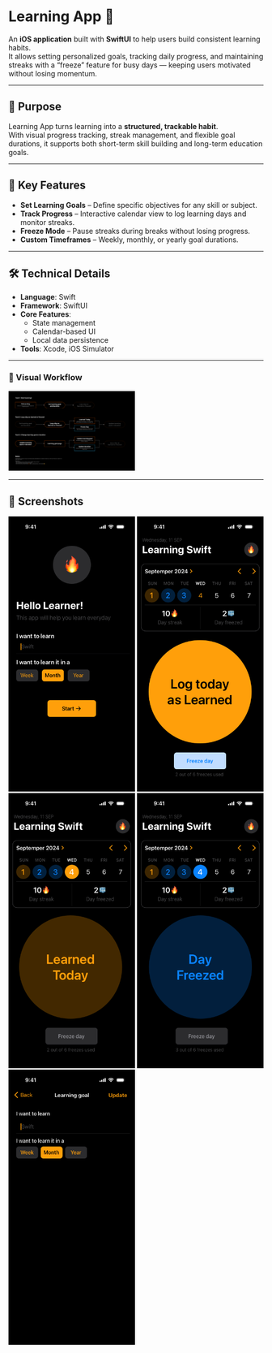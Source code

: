 # Learning App 📘

An **iOS application** built with **SwiftUI** to help users build consistent learning habits.  
It allows setting personalized goals, tracking daily progress, and maintaining streaks with a “freeze” feature for busy days — keeping users motivated without losing momentum.

---

## 🎯 Purpose
Learning App turns learning into a **structured, trackable habit**.  
With visual progress tracking, streak management, and flexible goal durations, it supports both short-term skill building and long-term education goals.

---

## 🌟 Key Features
- **Set Learning Goals** – Define specific objectives for any skill or subject.  
- **Track Progress** – Interactive calendar view to log learning days and monitor streaks.  
- **Freeze Mode** – Pause streaks during breaks without losing progress.  
- **Custom Timeframes** – Weekly, monthly, or yearly goal durations.

---

## 🛠️ Technical Details
- **Language**: Swift  
- **Framework**: SwiftUI  
- **Core Features**:  
  - State management  
  - Calendar-based UI  
  - Local data persistence  
- **Tools**: Xcode, iOS Simulator


---
### 🎨 Visual Workflow

<p>
  <img src="User%20Flow.png" alt="User Flow" width="250"/>
</p>


___
## 📸 Screenshots

<p>
  <img src="Onboarding.png" alt="Onboarding Screen" width="250"/>
  <img src="Current%20day%20-%20Default.png" alt="Current Day" width="250"/>
  <img src="Learned%20today.png" alt="Learned Today" width="250"/>
  <img src="Day%20freezed.png" alt="Day Freezed" width="250"/>
  <img src="Update%20learning%20goal.png" alt="Update Learning Goal" width="250"/>
</p>



